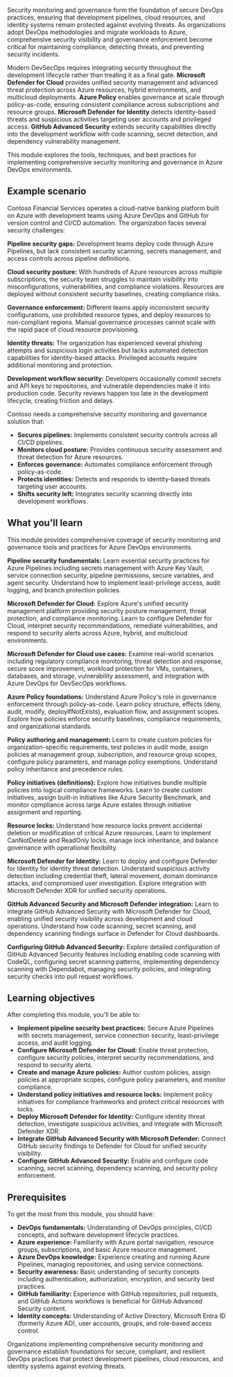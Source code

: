 Security monitoring and governance form the foundation of secure DevOps practices, ensuring that development pipelines, cloud resources, and identity systems remain protected against evolving threats. As organizations adopt DevOps methodologies and migrate workloads to Azure, comprehensive security visibility and governance enforcement become critical for maintaining compliance, detecting threats, and preventing security incidents.

Modern DevSecOps requires integrating security throughout the development lifecycle rather than treating it as a final gate. **Microsoft Defender for Cloud** provides unified security management and advanced threat protection across Azure resources, hybrid environments, and multicloud deployments. **Azure Policy** enables governance at scale through policy-as-code, ensuring consistent compliance across subscriptions and resource groups. **Microsoft Defender for Identity** detects identity-based threats and suspicious activities targeting user accounts and privileged access. **GitHub Advanced Security** extends security capabilities directly into the development workflow with code scanning, secret detection, and dependency vulnerability management.

This module explores the tools, techniques, and best practices for implementing comprehensive security monitoring and governance in Azure DevOps environments.

## Example scenario

Contoso Financial Services operates a cloud-native banking platform built on Azure with development teams using Azure DevOps and GitHub for version control and CI/CD automation. The organization faces several security challenges:

**Pipeline security gaps:** Development teams deploy code through Azure Pipelines, but lack consistent security scanning, secrets management, and access controls across pipeline definitions.

**Cloud security posture:** With hundreds of Azure resources across multiple subscriptions, the security team struggles to maintain visibility into misconfigurations, vulnerabilities, and compliance violations. Resources are deployed without consistent security baselines, creating compliance risks.

**Governance enforcement:** Different teams apply inconsistent security configurations, use prohibited resource types, and deploy resources to non-compliant regions. Manual governance processes cannot scale with the rapid pace of cloud resource provisioning.

**Identity threats:** The organization has experienced several phishing attempts and suspicious login activities but lacks automated detection capabilities for identity-based attacks. Privileged accounts require additional monitoring and protection.

**Development workflow security:** Developers occasionally commit secrets and API keys to repositories, and vulnerable dependencies make it into production code. Security reviews happen too late in the development lifecycle, creating friction and delays.

Contoso needs a comprehensive security monitoring and governance solution that:

- **Secures pipelines:** Implements consistent security controls across all CI/CD pipelines.
- **Monitors cloud posture:** Provides continuous security assessment and threat detection for Azure resources.
- **Enforces governance:** Automates compliance enforcement through policy-as-code.
- **Protects identities:** Detects and responds to identity-based threats targeting user accounts.
- **Shifts security left:** Integrates security scanning directly into development workflows.

## What you'll learn

This module provides comprehensive coverage of security monitoring and governance tools and practices for Azure DevOps environments.

**Pipeline security fundamentals:** Learn essential security practices for Azure Pipelines including secrets management with Azure Key Vault, service connection security, pipeline permissions, secure variables, and agent security. Understand how to implement least-privilege access, audit logging, and branch protection policies.

**Microsoft Defender for Cloud:** Explore Azure's unified security management platform providing security posture management, threat protection, and compliance monitoring. Learn to configure Defender for Cloud, interpret security recommendations, remediate vulnerabilities, and respond to security alerts across Azure, hybrid, and multicloud environments.

**Microsoft Defender for Cloud use cases:** Examine real-world scenarios including regulatory compliance monitoring, threat detection and response, secure score improvement, workload protection for VMs, containers, databases, and storage, vulnerability assessment, and integration with Azure DevOps for DevSecOps workflows.

**Azure Policy foundations:** Understand Azure Policy's role in governance enforcement through policy-as-code. Learn policy structure, effects (deny, audit, modify, deployIfNotExists), evaluation flow, and assignment scopes. Explore how policies enforce security baselines, compliance requirements, and organizational standards.

**Policy authoring and management:** Learn to create custom policies for organization-specific requirements, test policies in audit mode, assign policies at management group, subscription, and resource group scopes, configure policy parameters, and manage policy exemptions. Understand policy inheritance and precedence rules.

**Policy initiatives (definitions):** Explore how initiatives bundle multiple policies into logical compliance frameworks. Learn to create custom initiatives, assign built-in initiatives like Azure Security Benchmark, and monitor compliance across large Azure estates through initiative assignment and reporting.

**Resource locks:** Understand how resource locks prevent accidental deletion or modification of critical Azure resources. Learn to implement CanNotDelete and ReadOnly locks, manage lock inheritance, and balance governance with operational flexibility.

**Microsoft Defender for Identity:** Learn to deploy and configure Defender for Identity for identity threat detection. Understand suspicious activity detection including credential theft, lateral movement, domain dominance attacks, and compromised user investigation. Explore integration with Microsoft Defender XDR for unified security operations.

**GitHub Advanced Security and Microsoft Defender integration:** Learn to integrate GitHub Advanced Security with Microsoft Defender for Cloud, enabling unified security visibility across development and cloud operations. Understand how code scanning, secret scanning, and dependency scanning findings surface in Defender for Cloud dashboards.

**Configuring GitHub Advanced Security:** Explore detailed configuration of GitHub Advanced Security features including enabling code scanning with CodeQL, configuring secret scanning patterns, implementing dependency scanning with Dependabot, managing security policies, and integrating security checks into pull request workflows.

## Learning objectives

After completing this module, you'll be able to:

- **Implement pipeline security best practices:** Secure Azure Pipelines with secrets management, service connection security, least-privilege access, and audit logging.
- **Configure Microsoft Defender for Cloud:** Enable threat protection, configure security policies, interpret security recommendations, and respond to security alerts.
- **Create and manage Azure policies:** Author custom policies, assign policies at appropriate scopes, configure policy parameters, and monitor compliance.
- **Understand policy initiatives and resource locks:** Implement policy initiatives for compliance frameworks and protect critical resources with locks.
- **Deploy Microsoft Defender for Identity:** Configure identity threat detection, investigate suspicious activities, and integrate with Microsoft Defender XDR.
- **Integrate GitHub Advanced Security with Microsoft Defender:** Connect GitHub security findings to Defender for Cloud for unified security visibility.
- **Configure GitHub Advanced Security:** Enable and configure code scanning, secret scanning, dependency scanning, and security policy enforcement.

## Prerequisites

To get the most from this module, you should have:

- **DevOps fundamentals:** Understanding of DevOps principles, CI/CD concepts, and software development lifecycle practices.
- **Azure experience:** Familiarity with Azure portal navigation, resource groups, subscriptions, and basic Azure resource management.
- **Azure DevOps knowledge:** Experience creating and running Azure Pipelines, managing repositories, and using service connections.
- **Security awareness:** Basic understanding of security concepts including authentication, authorization, encryption, and security best practices.
- **GitHub familiarity:** Experience with GitHub repositories, pull requests, and GitHub Actions workflows is beneficial for GitHub Advanced Security content.
- **Identity concepts:** Understanding of Active Directory, Microsoft Entra ID (formerly Azure AD), user accounts, groups, and role-based access control.

Organizations implementing comprehensive security monitoring and governance establish foundations for secure, compliant, and resilient DevOps practices that protect development pipelines, cloud resources, and identity systems against evolving threats.
